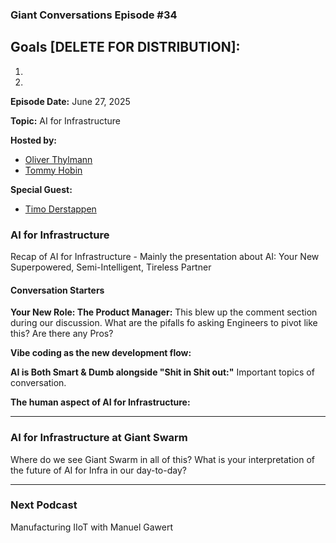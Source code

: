 ### Giant Conversations Episode #34

## Goals [DELETE FOR DISTRIBUTION]: 
1. 
3. 

**Episode Date:** June 27, 2025

**Topic:**
AI for Infrastructure

**Hosted by:** 

* [Oliver Thylmann](https://www.linkedin.com/in/thylmann/)
* [Tommy Hobin](https://www.linkedin.com/in/tommy-hobin/)

**Special Guest:**
* [Timo Derstappen](https://github.com/teemow)

### AI for Infrastructure

Recap of AI for Infrastructure - Mainly the presentation about AI: Your New Superpowered, Semi-Intelligent, Tireless Partner

#### Conversation Starters

**Your New Role: The Product Manager:** This blew up the comment section during our discussion. What are the pifalls fo asking Engineers to pivot like this? Are there any Pros?

**Vibe coding as the new development flow:** 

**AI is Both Smart & Dumb alongside "Shit in Shit out:"** Important topics of conversation. 

**The human aspect of AI for Infrastructure:**

------------------------------------------------------------------------------------------------------------------------------

### AI for Infrastructure at Giant Swarm

Where do we see Giant Swarm in all of this? What is your interpretation of the future of AI for Infra in our day-to-day?

------------------------------------------------------------------------------------------------------------------------------


### Next Podcast

Manufacturing IIoT with Manuel Gawert















